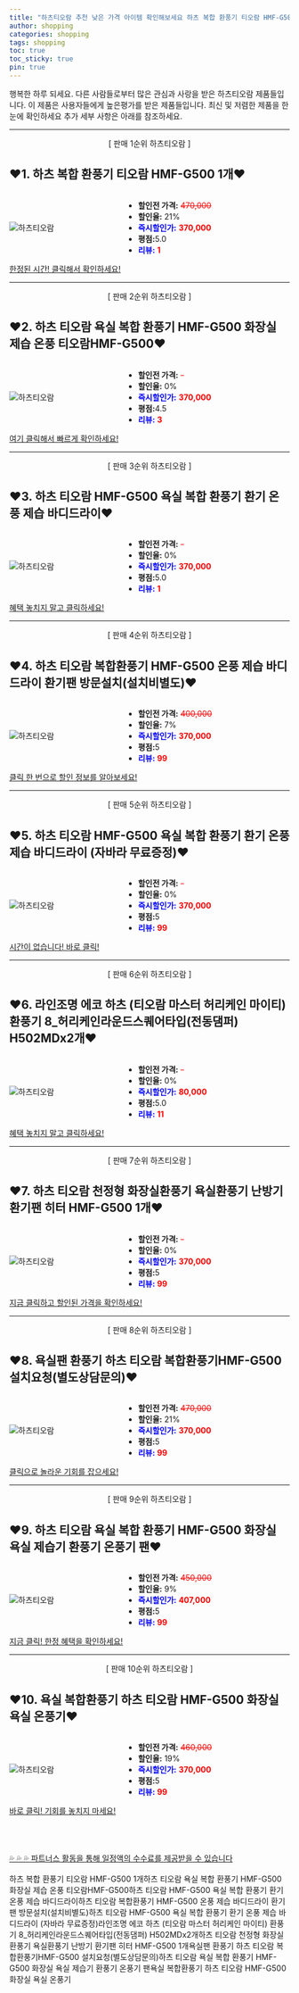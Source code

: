 ```yaml
---
title: "하츠티오람 추천 낮은 가격 아이템 확인해보세요 하츠 복합 환풍기 티오람 HMF-G500"
author: shopping
categories: shopping
tags: shopping
toc: true
toc_sticky: true
pin: true
---
```

행복한 하루 되세요. 다른 사람들로부터 많은 관심과 사랑을 받은 하츠티오람 제품들입니다. 이 제품은 사용자들에게 높은평가를 받은 제품들입니다. 최신 및 저렴한 제품을 한눈에 확인하세요 추가 세부 사항은 아래를 참조하세요.

---
<p class="toplist" style="margin: 0 auto; display: block; width: fit-content;">[ 판매 1순위 하츠티오람 ]</p>

<h2><strong>❤️1. 하츠 복합 환풍기 티오람 HMF-G500 1개❤️</strong></h2>

<div style="display: flex; align-items: center;">
    <div style="flex: 0.4;">
        <img src="https://thumbnail9.coupangcdn.com/thumbnails/remote/230x230ex/image/vendor_inventory/4da3/de87fecf3b0cd1307d2711323365f63126561751ae967871bbc770aa7dd3.jpg" alt="하츠티오람" style="max-width: 100%;">
    </div>
    <div style="flex: 0.6; margin-left: 10px;">
        <ul>
            <li><strong>할인전 가격:</strong> <del style="color: red;">470,000</del></li>
            <li><strong>할인율:</strong> 21%</li>
            <li><span style='color:blue'><strong>즉시할인가:</strong></span> <span style='color:red'><strong>370,000</strong></span></li>
            <li><strong>평점:</strong>5.0</li>
            <li><span style='color:blue'><strong>리뷰:</strong></span> <span style='color:red'><strong>1</strong></span></li>
        </ul>
    </div>
</div>
<div class="center">
    <a href="https://William4Davisa.github.io?lptag=AF9450613&subid=githubio&pageKey=6852040396&traceid=V0-153&itemId=16326724871&vendorItemId=83518736304" class="myButton">
        한정된 시간! 클릭해서 확인하세요!
    </a>
</div>


---
<p class="toplist" style="margin: 0 auto; display: block; width: fit-content;">[ 판매 2순위 하츠티오람 ]</p>

<h2><strong>❤️2. 하츠 티오람 욕실 복합 환풍기 HMF-G500 화장실 제습 온풍 티오람HMF-G500❤️</strong></h2>

<div style="display: flex; align-items: center;">
    <div style="flex: 0.4;">
        <img src="https://thumbnail10.coupangcdn.com/thumbnails/remote/230x230ex/image/vendor_inventory/a61f/c157d379a17b04fc480ccd281fc930cd1dd4d8bba420398bcbf7a85e3485.jpg" alt="하츠티오람" style="max-width: 100%;">
    </div>
    <div style="flex: 0.6; margin-left: 10px;">
        <ul>
            <li><strong>할인전 가격:</strong> <del style="color: red;">-</del></li>
            <li><strong>할인율:</strong> 0%</li>
            <li><span style='color:blue'><strong>즉시할인가:</strong></span> <span style='color:red'><strong>370,000</strong></span></li>
            <li><strong>평점:</strong>4.5</li>
            <li><span style='color:blue'><strong>리뷰:</strong></span> <span style='color:red'><strong>3</strong></span></li>
        </ul>
    </div>
</div>
<div class="center">
    <a href="https://William4Davisa.github.io?lptag=AF9450613&subid=githubio&pageKey=8099016257&traceid=V0-153&itemId=22901340621&vendorItemId=84834988866" class="myButton">
        여기 클릭해서 빠르게 확인하세요!
    </a>
</div>


---
<p class="toplist" style="margin: 0 auto; display: block; width: fit-content;">[ 판매 3순위 하츠티오람 ]</p>

<h2><strong>❤️3. 하츠 티오람 HMF-G500 욕실 복합 환풍기 환기 온풍 제습 바디드라이❤️</strong></h2>

<div style="display: flex; align-items: center;">
    <div style="flex: 0.4;">
        <img src="https://thumbnail7.coupangcdn.com/thumbnails/remote/230x230ex/image/vendor_inventory/00c3/34ad837256e769400d0d1a5b553d631740e19b750a03bc725b584754eaa6.jpg" alt="하츠티오람" style="max-width: 100%;">
    </div>
    <div style="flex: 0.6; margin-left: 10px;">
        <ul>
            <li><strong>할인전 가격:</strong> <del style="color: red;">-</del></li>
            <li><strong>할인율:</strong> 0%</li>
            <li><span style='color:blue'><strong>즉시할인가:</strong></span> <span style='color:red'><strong>370,000</strong></span></li>
            <li><strong>평점:</strong>5.0</li>
            <li><span style='color:blue'><strong>리뷰:</strong></span> <span style='color:red'><strong>1</strong></span></li>
        </ul>
    </div>
</div>
<div class="center">
    <a href="https://William4Davisa.github.io?lptag=AF9450613&subid=githubio&pageKey=7825786609&traceid=V0-153&itemId=21270096888&vendorItemId=88331229472" class="myButton">
        혜택 놓치지 말고 클릭하세요!
    </a>
</div>


---
<p class="toplist" style="margin: 0 auto; display: block; width: fit-content;">[ 판매 4순위 하츠티오람 ]</p>

<h2><strong>❤️4. 하츠 티오람 복합환풍기 HMF-G500 온풍 제습 바디드라이 환기팬 방문설치(설치비별도)❤️</strong></h2>

<div style="display: flex; align-items: center;">
    <div style="flex: 0.4;">
        <img src="https://thumbnail9.coupangcdn.com/thumbnails/remote/230x230ex/image/vendor_inventory/cf7f/1324da891500a6564e8d478ea62eeea048a60763c61d739705445709ab28.jpg" alt="하츠티오람" style="max-width: 100%;">
    </div>
    <div style="flex: 0.6; margin-left: 10px;">
        <ul>
            <li><strong>할인전 가격:</strong> <del style="color: red;">400,000</del></li>
            <li><strong>할인율:</strong> 7%</li>
            <li><span style='color:blue'><strong>즉시할인가:</strong></span> <span style='color:red'><strong>370,000</strong></span></li>
            <li><strong>평점:</strong>5</li>
            <li><span style='color:blue'><strong>리뷰:</strong></span> <span style='color:red'><strong>99</strong></span></li>
        </ul>
    </div>
</div>
<div class="center">
    <a href="https://William4Davisa.github.io?lptag=AF9450613&subid=githubio&pageKey=7779096371&traceid=V0-153&itemId=21020469847&vendorItemId=88083734094" class="myButton">
        클릭 한 번으로 할인 정보를 알아보세요!
    </a>
</div>


---
<p class="toplist" style="margin: 0 auto; display: block; width: fit-content;">[ 판매 5순위 하츠티오람 ]</p>

<h2><strong>❤️5. 하츠 티오람 HMF-G500 욕실 복합 환풍기 환기 온풍 제습 바디드라이 (자바라 무료증정)❤️</strong></h2>

<div style="display: flex; align-items: center;">
    <div style="flex: 0.4;">
        <img src="https://thumbnail7.coupangcdn.com/thumbnails/remote/230x230ex/image/vendor_inventory/00c3/34ad837256e769400d0d1a5b553d631740e19b750a03bc725b584754eaa6.jpg" alt="하츠티오람" style="max-width: 100%;">
    </div>
    <div style="flex: 0.6; margin-left: 10px;">
        <ul>
            <li><strong>할인전 가격:</strong> <del style="color: red;">-</del></li>
            <li><strong>할인율:</strong> 0%</li>
            <li><span style='color:blue'><strong>즉시할인가:</strong></span> <span style='color:red'><strong>370,000</strong></span></li>
            <li><strong>평점:</strong>5</li>
            <li><span style='color:blue'><strong>리뷰:</strong></span> <span style='color:red'><strong>99</strong></span></li>
        </ul>
    </div>
</div>
<div class="center">
    <a href="https://William4Davisa.github.io?lptag=AF9450613&subid=githubio&pageKey=7811972419&traceid=V0-153&itemId=21192453324&vendorItemId=88331027603" class="myButton">
        시간이 없습니다! 바로 클릭!
    </a>
</div>


---
<p class="toplist" style="margin: 0 auto; display: block; width: fit-content;">[ 판매 6순위 하츠티오람 ]</p>

<h2><strong>❤️6. 라인조명 에코 하츠 (티오람 마스터 허리케인 마이티) 환풍기 8_허리케인라운드스퀘어타입(전동댐퍼) H502MDx2개❤️</strong></h2>

<div style="display: flex; align-items: center;">
    <div style="flex: 0.4;">
        <img src="https://thumbnail10.coupangcdn.com/thumbnails/remote/230x230ex/image/vendor_inventory/eb3c/2e5a686717efd118c5cd2cb1860f916dd4333cc3e9d3ef847d3c5cd2c84b.jpg" alt="하츠티오람" style="max-width: 100%;">
    </div>
    <div style="flex: 0.6; margin-left: 10px;">
        <ul>
            <li><strong>할인전 가격:</strong> <del style="color: red;">-</del></li>
            <li><strong>할인율:</strong> 0%</li>
            <li><span style='color:blue'><strong>즉시할인가:</strong></span> <span style='color:red'><strong>80,000</strong></span></li>
            <li><strong>평점:</strong>5.0</li>
            <li><span style='color:blue'><strong>리뷰:</strong></span> <span style='color:red'><strong>11</strong></span></li>
        </ul>
    </div>
</div>
<div class="center">
    <a href="https://William4Davisa.github.io?lptag=AF9450613&subid=githubio&pageKey=8191786874&traceid=V0-153&itemId=23446247276&vendorItemId=90473029103" class="myButton">
        혜택 놓치지 말고 클릭하세요!
    </a>
</div>


---
<p class="toplist" style="margin: 0 auto; display: block; width: fit-content;">[ 판매 7순위 하츠티오람 ]</p>

<h2><strong>❤️7. 하츠 티오람 천정형 화장실환풍기 욕실환풍기 난방기 환기팬 히터 HMF-G500 1개❤️</strong></h2>

<div style="display: flex; align-items: center;">
    <div style="flex: 0.4;">
        <img src="https://thumbnail7.coupangcdn.com/thumbnails/remote/230x230ex/image/vendor_inventory/46a3/f410362830e65dc98547f9c2521b852d1c4ec2952a24e1b1f3cba1532c19.jpg" alt="하츠티오람" style="max-width: 100%;">
    </div>
    <div style="flex: 0.6; margin-left: 10px;">
        <ul>
            <li><strong>할인전 가격:</strong> <del style="color: red;">-</del></li>
            <li><strong>할인율:</strong> 0%</li>
            <li><span style='color:blue'><strong>즉시할인가:</strong></span> <span style='color:red'><strong>370,000</strong></span></li>
            <li><strong>평점:</strong>5</li>
            <li><span style='color:blue'><strong>리뷰:</strong></span> <span style='color:red'><strong>99</strong></span></li>
        </ul>
    </div>
</div>
<div class="center">
    <a href="https://William4Davisa.github.io?lptag=AF9450613&subid=githubio&pageKey=7003037153&traceid=V0-153&itemId=17181866466&vendorItemId=84354033266" class="myButton">
        지금 클릭하고 할인된 가격을 확인하세요!
    </a>
</div>


---
<p class="toplist" style="margin: 0 auto; display: block; width: fit-content;">[ 판매 8순위 하츠티오람 ]</p>

<h2><strong>❤️8. 욕실팬 환풍기 하츠 티오람 복합환풍기HMF-G500 설치요청(별도상담문의)❤️</strong></h2>

<div style="display: flex; align-items: center;">
    <div style="flex: 0.4;">
        <img src="https://thumbnail6.coupangcdn.com/thumbnails/remote/230x230ex/image/vendor_inventory/f151/1ca15060fc7a98f87175a8780876865f014de67e599080c492439fbfd25a.jpg" alt="하츠티오람" style="max-width: 100%;">
    </div>
    <div style="flex: 0.6; margin-left: 10px;">
        <ul>
            <li><strong>할인전 가격:</strong> <del style="color: red;">470,000</del></li>
            <li><strong>할인율:</strong> 21%</li>
            <li><span style='color:blue'><strong>즉시할인가:</strong></span> <span style='color:red'><strong>370,000</strong></span></li>
            <li><strong>평점:</strong>5</li>
            <li><span style='color:blue'><strong>리뷰:</strong></span> <span style='color:red'><strong>99</strong></span></li>
        </ul>
    </div>
</div>
<div class="center">
    <a href="https://William4Davisa.github.io?lptag=AF9450613&subid=githubio&pageKey=8219924756&traceid=V0-153&itemId=23623614544&vendorItemId=90649177580" class="myButton">
        클릭으로 놀라운 기회를 잡으세요!
    </a>
</div>


---
<p class="toplist" style="margin: 0 auto; display: block; width: fit-content;">[ 판매 9순위 하츠티오람 ]</p>

<h2><strong>❤️9. 하츠 티오람 욕실 복합 환풍기 HMF-G500 화장실 욕실 제습기 환풍기 온풍기 팬❤️</strong></h2>

<div style="display: flex; align-items: center;">
    <div style="flex: 0.4;">
        <img src="https://thumbnail9.coupangcdn.com/thumbnails/remote/230x230ex/image/vendor_inventory/ecc2/25ec99cec51f01514540df90b11172bbba944107b120bb7942fd1f809b33.jpg" alt="하츠티오람" style="max-width: 100%;">
    </div>
    <div style="flex: 0.6; margin-left: 10px;">
        <ul>
            <li><strong>할인전 가격:</strong> <del style="color: red;">450,000</del></li>
            <li><strong>할인율:</strong> 9%</li>
            <li><span style='color:blue'><strong>즉시할인가:</strong></span> <span style='color:red'><strong>407,000</strong></span></li>
            <li><strong>평점:</strong>5</li>
            <li><span style='color:blue'><strong>리뷰:</strong></span> <span style='color:red'><strong>99</strong></span></li>
        </ul>
    </div>
</div>
<div class="center">
    <a href="https://William4Davisa.github.io?lptag=AF9450613&subid=githubio&pageKey=7956656149&traceid=V0-153&itemId=21984272331&vendorItemId=89031866286" class="myButton">
        지금 클릭! 한정 혜택을 확인하세요!
    </a>
</div>


---
<p class="toplist" style="margin: 0 auto; display: block; width: fit-content;">[ 판매 10순위 하츠티오람 ]</p>

<h2><strong>❤️10. 욕실 복합환풍기 하츠 티오람 HMF-G500 화장실 욕실 온풍기❤️</strong></h2>

<div style="display: flex; align-items: center;">
    <div style="flex: 0.4;">
        <img src="https://thumbnail7.coupangcdn.com/thumbnails/remote/230x230ex/image/vendor_inventory/a0c1/9e220a1c14a131b7e0deb8439a7c7953e06c6284cd29369e9ad2dbe155a0.jpg" alt="하츠티오람" style="max-width: 100%;">
    </div>
    <div style="flex: 0.6; margin-left: 10px;">
        <ul>
            <li><strong>할인전 가격:</strong> <del style="color: red;">460,000</del></li>
            <li><strong>할인율:</strong> 19%</li>
            <li><span style='color:blue'><strong>즉시할인가:</strong></span> <span style='color:red'><strong>370,000</strong></span></li>
            <li><strong>평점:</strong>5</li>
            <li><span style='color:blue'><strong>리뷰:</strong></span> <span style='color:red'><strong>99</strong></span></li>
        </ul>
    </div>
</div>
<div class="center">
    <a href="https://William4Davisa.github.io?lptag=AF9450613&subid=githubio&pageKey=7868829655&traceid=V0-153&itemId=21490077378&vendorItemId=88544129876" class="myButton">
        바로 클릭! 기회를 놓치지 마세요!
    </a>
</div>

<br><br><br>[💦 💦 💦 파트너스 활동을 통해 일정액의 수수료를 제공받을 수 있습니다](https://link.coupang.com/a/bcpT2c)<br><br>하츠 복합 환풍기 티오람 HMF-G500 1개하츠 티오람 욕실 복합 환풍기 HMF-G500 화장실 제습 온풍 티오람HMF-G500하츠 티오람 HMF-G500 욕실 복합 환풍기 환기 온풍 제습 바디드라이하츠 티오람 복합환풍기 HMF-G500 온풍 제습 바디드라이 환기팬 방문설치(설치비별도)하츠 티오람 HMF-G500 욕실 복합 환풍기 환기 온풍 제습 바디드라이 (자바라 무료증정)라인조명 에코 하츠 (티오람 마스터 허리케인 마이티) 환풍기 8_허리케인라운드스퀘어타입(전동댐퍼) H502MDx2개하츠 티오람 천정형 화장실환풍기 욕실환풍기 난방기 환기팬 히터 HMF-G500 1개욕실팬 환풍기 하츠 티오람 복합환풍기HMF-G500 설치요청(별도상담문의)하츠 티오람 욕실 복합 환풍기 HMF-G500 화장실 욕실 제습기 환풍기 온풍기 팬욕실 복합환풍기 하츠 티오람 HMF-G500 화장실 욕실 온풍기